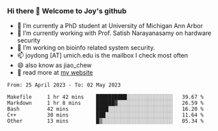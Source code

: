 ### Hi there 👋 Welcome to Joy's github

- 🔭 I’m currently a PhD student at University of Michigan Ann Arbor
- 🌱 I’m currently working with Prof. Satish Narayanasamy on hardware security
- 👯 I’m working on bioinfo related system security. 
- 📫 joydong [AT] umich.edu is the mailbox I check most often
- 😄 also know as jiao_chew
- 💬 read more at [my website](https://joydddd.github.io/)
<!--START_SECTION:waka-->

```text
From: 25 April 2023 - To: 02 May 2023

Makefile     1 hr 42 mins    ██████████░░░░░░░░░░░░░░░   39.67 %
Markdown     1 hr 8 mins     ██████▓░░░░░░░░░░░░░░░░░░   26.59 %
Bash         42 mins         ████░░░░░░░░░░░░░░░░░░░░░   16.20 %
C++          30 mins         ███░░░░░░░░░░░░░░░░░░░░░░   11.64 %
Other        13 mins         █▒░░░░░░░░░░░░░░░░░░░░░░░   05.34 %
```

<!--END_SECTION:waka-->

